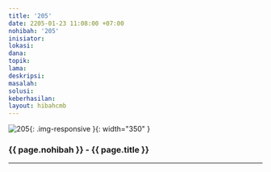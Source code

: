 ```yaml
---
title: '205'
date: 2205-01-23 11:08:00 +07:00
nohibah: '205'
inisiator:
lokasi:
dana:
topik:
lama:
deskripsi:
masalah:
solusi:
keberhasilan:
layout: hibahcmb
---
```


![205](/static/img/hibahcmb/205.png){: .img-responsive }{: width="350" }

### {{ page.nohibah }} - {{ page.title }}

---

